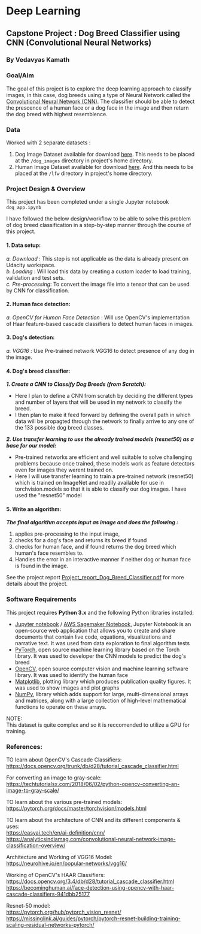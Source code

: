 # Deep Learning

## Capstone Project : Dog Breed Classifier using CNN (Convolutional Neural Networks)

### By Vedavyas Kamath


### Goal/Aim
The goal of this project is to explore the deep learning approach to classify images, in this case, dog breeds using a type of Neural Network called the [Convolutional Neural Network (CNN)](http://cs231n.github.io/convolutional-networks/). The classifier should be able to detect the prescence of a human face or a dog face in the image and then return the dog breed with highest resemblence.


### Data
Worked with 2 separate datasets :
1. Dog Image Dataset available for download [here](https://s3-us-west-1.amazonaws.com/udacity-aind/dog-project/dogImages.zip). This needs to be placed at the `/dog_images` directory in project's home directory.
2. Human Image Dataset available for download [here](https://s3-us-west-1.amazonaws.com/udacity-aind/dog-project/lfw.zip). And this needs to be placed at the `/lfw` directory in project's home directory.


### Project Design & Overview

This project has been completed under a single Jupyter notebook `dog_app.ipynb`

I have followed the below design/workflow to be able to solve this problem of dog breed classification in a step-by-step manner through the course of this project.

#### 1. Data setup: 
*a. Download* : This step is not applicable as the data is already present on Udacity workspace. <br>
*b. Loading* : Will load this data by creating a custom loader to load training, validation and test sets. <br>
*c. Pre-processing*: To convert the image file into a tensor that can be used by CNN for classification. <br>
        
#### 2. Human face detection:        
*a. OpenCV for Human Face Detection* : Will use OpenCV's implementation of Haar feature-based cascade classifiers to detect human faces in images. 

#### 3. Dog's detection: 
*a. VGG16* : Use Pre-trained network VGG16 to detect presence of any dog in the image. <br>

#### 4. Dog's breed classifier: 
     
***1. Create a CNN to Classify Dog Breeds (from Scratch):***
- Here I plan to define a CNN from scratch by deciding the different types and number of layers that will be used in my network to classify the breed. 
- I then plan to make it feed forward by defining the overall path in which data will be propagted through the network to finally arrive to any one of the 133 possible dog breed classes. 
		
***2. Use transfer learning to use the already trained models (resnet50) as a base for our model:*** 
- Pre-trained networks are efficient and well suitable to solve challenging problems because once trained, these models work as feature detectors even for images they werent trained on. 
- Here I will use transfer learning to train a pre-trained network (resnet50) which is trained on ImageNet and readily available for use in torchvision.models so that it is able to classify our dog images. I have used the "resnet50" model    

#### 5. Write an algorithm:
***The final algorithm accepts input as image and does the following :***
   1. applies pre-processing to the input image,
   2. checks for a dog's face and returns its breed if found
   3. checks for human face, and if found returns the dog breed which human's face resembles to.
   4. Handles the error in an interactive manner if neither dog or human face is found in the image.

See the project report [Project_report_Dog_Breed_Classifier.pdf]() for more details about the project.

### Software Requirements
This project requires **Python 3.x** and the following Python libraries installed:

- [Jupyter notebook](https://jupyter.org/) / [AWS Sagemaker Notebook](https://aws.amazon.com/sagemaker/), Jupyter Notebook is an open-source web application that allows you to create and share documents that contain live code, equations, visualizations and narrative text. It was used from data exploration to final algorithm tests
- [PyTorch](https://pytorch.org/), open source machine learning library based on the Torch library. It was used to developer the CNN models to predict the dog's breed
- [OpenCV](https://opencv.org/), open source computer vision and machine learning software library. It was used to identify the human face
- [Matplotlib](https://matplotlib.org/), plotting library which produces publication quality figures. It was used to show images and plot graphs
- [NumPy](https://numpy.org/), library which adds support for large, multi-dimensional arrays and matrices, along with a large collection of high-level mathematical functions to operate on these arrays.

NOTE: <br>
This dataset is quite complex and so it is reccomended to utilize a GPU for training.

### References:
TO learn about OpenCV's Cascade Classifiers: <br>
https://docs.opencv.org/trunk/db/d28/tutorial_cascade_classifier.html <br>

For converting an image to gray-scale: <br>
https://techtutorialsx.com/2018/06/02/python-opencv-converting-an-image-to-gray-scale/ <br>

TO learn about the various pre-trained models: <br>
https://pytorch.org/docs/master/torchvision/models.html <br>

TO learn about the architecture of CNN and its different components & uses: <br>
https://easyai.tech/en/ai-definition/cnn/
https://analyticsindiamag.com/convolutional-neural-network-image-classification-overview/

Architecture and Working of VGG16 Model: <br>
https://neurohive.io/en/popular-networks/vgg16/

Working of OpenCV's HAAR Classifiers: <br>
https://docs.opencv.org/3.4/db/d28/tutorial_cascade_classifier.html
https://becominghuman.ai/face-detection-using-opencv-with-haar-cascade-classifiers-941dbb25177

Resnet-50 model: <br>
https://pytorch.org/hub/pytorch_vision_resnet/
https://missinglink.ai/guides/pytorch/pytorch-resnet-building-training-scaling-residual-networks-pytorch/
